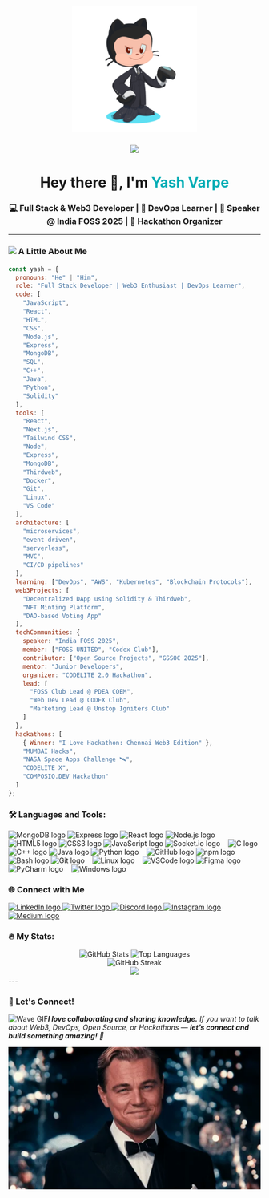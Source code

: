 <div align="center">
  <img src="./octocat-1719221900022.png" alt="Coder" width="250" />
</div>

###

<div align="center">
  <img src="https://visitor-badge.laobi.icu/badge?page_id=YashVarpe05.YashVarpe05&left_color=black&right_color=dimgrey" />
</div>

###

<h1 align="center">Hey there 👋, I'm <span style="color:#00ADB5;">Yash Varpe</span></h1>

<h3 align="center">💻 Full Stack & Web3 Developer | 🚀 DevOps Learner | 🎤 Speaker @ India FOSS 2025 | 🧠 Hackathon Organizer</h3>

---

### <img src="https://media.giphy.com/media/VgCDAzcKvsR6OM0uWg/giphy.gif" width="50"> A Little About Me

```javascript
const yash = {
  pronouns: "He" | "Him",
  role: "Full Stack Developer | Web3 Enthusiast | DevOps Learner",
  code: [
    "JavaScript",
    "React",
    "HTML",
    "CSS",
    "Node.js",
    "Express",
    "MongoDB",
    "SQL",
    "C++",
    "Java",
    "Python",
    "Solidity"
  ],
  tools: [
    "React",
    "Next.js",
    "Tailwind CSS",
    "Node",
    "Express",
    "MongoDB",
    "Thirdweb",
    "Docker",
    "Git",
    "Linux",
    "VS Code"
  ],
  architecture: [
    "microservices",
    "event-driven",
    "serverless",
    "MVC",
    "CI/CD pipelines"
  ],
  learning: ["DevOps", "AWS", "Kubernetes", "Blockchain Protocols"],
  web3Projects: [
    "Decentralized DApp using Solidity & Thirdweb",
    "NFT Minting Platform",
    "DAO-based Voting App"
  ],
  techCommunities: {
    speaker: "India FOSS 2025",
    member: ["FOSS UNITED", "Codex Club"],
    contributor: ["Open Source Projects", "GSSOC 2025"],
    mentor: "Junior Developers",
    organizer: "CODELITE 2.0 Hackathon",
    lead: [
      "FOSS Club Lead @ PDEA COEM",
      "Web Dev Lead @ CODEX Club",
      "Marketing Lead @ Unstop Igniters Club"
    ]
  },
  hackathons: [
    { Winner: "I Love Hackathon: Chennai Web3 Edition" },
    "MUMBAI Hacks",
    "NASA Space Apps Challenge 🛰️",
    "CODELITE X",
    "COMPOSIO.DEV Hackathon"
  ]
};

```

<h3 align="left">🛠 Languages and Tools:</h3>
<div align="left">
  <img src="https://skillicons.dev/icons?i=mongodb" height="30" alt="MongoDB logo" />
  <img src="https://skillicons.dev/icons?i=express" height="30" alt="Express logo" />
  <img src="https://skillicons.dev/icons?i=react" height="30" alt="React logo" />
  <img src="https://cdn.simpleicons.org/nodedotjs/339933" height="30" alt="Node.js logo" />
  <img width="8" />
  <img src="https://skillicons.dev/icons?i=html" height="30" alt="HTML5 logo" />
  <img src="https://skillicons.dev/icons?i=css" height="30" alt="CSS3 logo" />
  <img src="https://skillicons.dev/icons?i=js" height="30" alt="JavaScript logo" />
  <img src="https://cdn.jsdelivr.net/gh/devicons/devicon/icons/socketio/socketio-original.svg" height="30" alt="Socket.io logo" />
  <img width="8" />
  <img src="https://skillicons.dev/icons?i=c" height="30" alt="C logo" />
  <img src="https://skillicons.dev/icons?i=cpp" height="30" alt="C++ logo" />
  <img src="https://skillicons.dev/icons?i=java" height="30" alt="Java logo" />
  <img src="https://skillicons.dev/icons?i=py" height="30" alt="Python logo" />
  <img width="8" />
  <img src="https://skillicons.dev/icons?i=github" height="30" alt="GitHub logo" />
  <img src="https://cdn.simpleicons.org/npm/CB3837" height="30" alt="npm logo" />
  <img src="https://cdn.jsdelivr.net/gh/devicons/devicon/icons/bash/bash-original.svg" height="30" alt="Bash logo" />
  <img src="https://cdn.jsdelivr.net/gh/devicons/devicon/icons/git/git-original.svg" height="30" alt="Git logo" />
  <img width="8" />
  <img src="https://cdn.jsdelivr.net/gh/devicons/devicon/icons/linux/linux-original.svg" height="30" alt="Linux logo" />
  <img width="8" />
  <img src="https://skillicons.dev/icons?i=vscode" height="30" alt="VSCode logo" />
  <img src="https://cdn.jsdelivr.net/gh/devicons/devicon/icons/figma/figma-original.svg" height="30" alt="Figma logo" />
  <img width="8" />
  <img src="https://cdn.jsdelivr.net/gh/devicons/devicon/icons/pycharm/pycharm-original.svg" height="30" alt="PyCharm logo" />
  <img width="8" />
  <img src="https://cdn.jsdelivr.net/gh/devicons/devicon/icons/windows8/windows8-original.svg" height="30" alt="Windows logo" />
</div>
<h3 align="left">🌐 Connect with Me</h3>
<div align="left">
  <a href="https://linkedin.com/in/YashVarpe" target="_blank">
    <img src="https://raw.githubusercontent.com/maurodesouza/profile-readme-generator/master/src/assets/icons/social/linkedin/default.svg" width="52" height="40" alt="LinkedIn logo" />
  </a>
  <a href="https://x.com/YashVarpe05" target="_blank">
    <img src="https://raw.githubusercontent.com/maurodesouza/profile-readme-generator/master/src/assets/icons/social/twitter/default.svg" width="52" height="40" alt="Twitter logo" />
  </a>
  <a href="https://discord.com/users/yash_varpe" target="_blank">
    <img src="https://raw.githubusercontent.com/maurodesouza/profile-readme-generator/master/src/assets/icons/social/discord/default.svg" width="52" height="40" alt="Discord logo" />
  </a>
  <a href="https://instagram.com/yash_varpe.05" target="_blank">
    <img src="https://raw.githubusercontent.com/maurodesouza/profile-readme-generator/master/src/assets/icons/social/instagram/default.svg" width="52" height="40" alt="Instagram logo" />
  </a>
  <a href="https://medium.com/@yashvarpe2005" target="_blank">
    <img src="https://raw.githubusercontent.com/maurodesouza/profile-readme-generator/master/src/assets/icons/social/medium/default.svg" width="52" height="40" alt="Medium logo" />
  </a>
</div>
<h3 align="left">🔥 My Stats:</h3>
<div align="center"> <img src="https://github-readme-stats.vercel.app/api?username=YashVarpe05&show_icons=true&theme=radical&hide_border=true" height="175" alt="GitHub Stats" /> <img src="https://github-readme-stats.vercel.app/api/top-langs?username=YashVarpe05&layout=compact&theme=radical&hide_border=true" height="175" alt="Top Languages" /> </div> <div align="center"> <img src="https://streak-stats.demolab.com?user=YashVarpe05&theme=dark&hide_border=false&border_radius=5" height="220" alt="GitHub Streak" /> </div> <div align="center"> <img src="https://profile-counter.glitch.me/YashVarpe05/count.svg?" /> </div>
---

### 🌟 Let's Connect!

<img src="https://media.giphy.com/media/LnQjpWaON8nhr21vNW/giphy.gif" width="60" alt="Wave GIF"><em><b>I love collaborating and sharing knowledge.</b> If you want to talk about Web3, DevOps, Open Source, or Hackathons — <b>let’s connect and build something amazing!</b> 🚀</em>

<div align="center"> <img src="./giphy.webp" alt="animated developer" width="600" /> </div>
